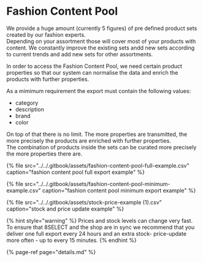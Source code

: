 # Fashion Content Pool

We provide a huge amount \(currently 5 figures\) of pre defined product sets created by our fashion experts.  
Depending on your assortment those will cover most of your products with content. We constantly improve the existing sets andd new sets according to current trends and add new sets for other assortments.

In order to access the Fashion Content Pool, we need certain product properties so that our system can normalise the data and enrich the products with further properties. 

As a mimimum requirement the export must contain the following values:

* category
* description
* brand
* color

On top of that there is no limit. The more properties are transmitted, the more precisely the products are enriched with further properties.   
The combination of products inside the sets can be curated more precisely the more properties there are.

{% file src="../../.gitbook/assets/fashion-content-pool-full-example.csv" caption="fashion content pool full export example" %}

{% file src="../../.gitbook/assets/fashion-content-pool-minimum-example.csv" caption="fashion content pool minimum export example" %}

{% file src="../../.gitbook/assets/stock-price-example \(1\).csv" caption="stock and price update example" %}

{% hint style="warning" %}
Prices and stock levels can change very fast. To ensure that 8SELECT and the shop are in sync we recommend that you deliver one full export every 24 hours and an extra stock- price-update more often - up to every 15 minutes.
{% endhint %}

{% page-ref page="details.md" %}



